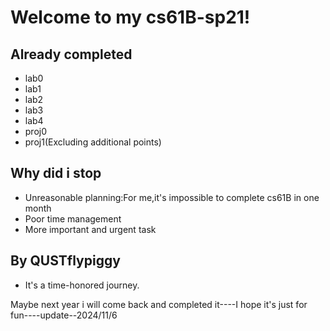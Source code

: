 # Welcome to my cs61B-sp21! #
## Already completed ##
- lab0
- lab1
- lab2
- lab3
- lab4
- proj0
- proj1(Excluding additional points)
## Why did i stop ##
- Unreasonable planning:For me,it's impossible to complete cs61B in one month
- Poor time management
- More important and urgent task
## By QUSTflypiggy ##
- It's a time-honored journey.
  
Maybe next year i will come back and completed it----I hope it's just for fun----update--2024/11/6

